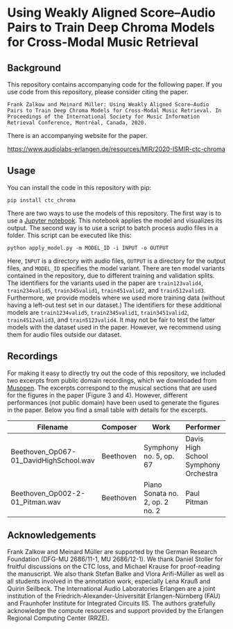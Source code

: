 # Using Weakly Aligned Score–Audio Pairs to Train Deep Chroma Models for Cross-Modal Music Retrieval

## Background

This repository contains accompanying code for the following paper.
If you use code from this repository, please consider citing the paper.

```
Frank Zalkow and Meinard Müller: Using Weakly Aligned Score–Audio Pairs to Train Deep Chroma Models for Cross-Modal Music Retrieval. In Proceedings of the International Society for Music Information Retrieval Conference, Montréal, Canada, 2020.
```

There is an accompanying website for the paper.

https://www.audiolabs-erlangen.de/resources/MIR/2020-ISMIR-ctc-chroma

## Usage

You can install the code in this repository with pip:

```
pip install ctc_chroma
```

There are two ways to use the models of this repository. The first way is to use a [Jupyter notebook](apply_model.ipynb). This notebook applies the model and visualizes its output. The second way is to use a script to batch process audio files in a folder. This script can be executed like this:

```
python apply_model.py -m MODEL_ID -i INPUT -o OUTPUT
```

Here, `INPUT` is a directory with audio files, `OUTPUT` is a directory for the output files, and `MODEL_ID` specifies the model variant. There are ten model variants contained in the repository, due to different training and validation splits. The identifiers for the variants used in the paper are `train123valid4`, `train234valid5`, `train345valid1`, `train451valid2`, and `train512valid3`. Furthermore, we provide models where we used more training data (without having a left-out test set in our dataset.) The identifiers for these additional models are `train1234valid5`, `train2345valid1`, `train3451valid2`, `train4512valid3`, and `train5123valid4`. It may not be fair to test the latter models with the dataset used in the paper. However, we recommend using them for audio files outside our dataset.

## Recordings

For making it easy to directly try out the code of this repository, we included two excerpts from public domain recordings, which we downloaded from [Musopen](https://musopen.org). The excerpts correspond to the musical sections that are used for the figures in the paper (Figure 3 and 4). However, different performances (not public domain) have been used to generate the figures in the paper. Below you find a small table with details for the excerpts.

| Filename                               | Composer  | Work                            | Performer                            | Description                  |
|----------------------------------------|-----------|---------------------------------|--------------------------------------|------------------------------|
| Beethoven_Op067-01_DavidHighSchool.wav | Beethoven | Symphony no. 5, op. 67          | Davis High School Symphony Orchestra | First movement, first theme  |
| Beethoven_Op002-2-01_Pitman.wav        | Beethoven | Piano Sonata no. 2, op. 2 no. 2 | Paul Pitman                          | First movement, second theme |


## Acknowledgements

Frank Zalkow and Meinard Müller are supported by the German Research Foundation (DFG-MU 2686/11-1, MU 2686/12-1). We thank Daniel Stoller for fruitful discussions on the CTC loss, and Michael Krause for proof-reading the manuscript. We also thank Stefan Balke and Vlora Arifi-Müller as well as all students involved in the annotation work, especially Lena Krauß and Quirin Seilbeck. The International Audio Laboratories Erlangen are a joint institution of the Friedrich-Alexander-Universität Erlangen-Nürnberg (FAU) and Fraunhofer Institute for Integrated Circuits IIS. The authors gratefully acknowledge the compute resources and support provided by the Erlangen Regional Computing Center (RRZE).

